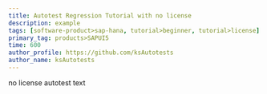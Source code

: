```yaml
---
title: Autotest Regression Tutorial with no license
description: example
tags: [software-product>sap-hana, tutorial>beginner, tutorial>license]
primary_tag: products>SAPUI5
time: 600
author_profile: https://github.com/ksAutotests
author_name: ksAutotests
---
```

no license autotest text